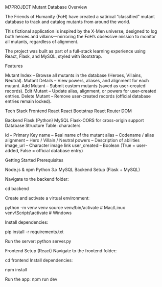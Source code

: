 M7PROJECT Mutant Database
Overview

The Friends of Humanity (FoH) have created a satirical “classified” mutant database to track and catalog mutants from around the world.

This fictional application is inspired by the X-Men universe, designed to log both heroes and villains—mirroring the FoH’s obsessive mission to monitor all mutants, regardless of alignment.

The project was built as part of a full-stack learning experience using React, Flask, and MySQL, styled with Bootstrap.

Features

Mutant Index – Browse all mutants in the database (Heroes, Villains, Neutral).
Mutant Details – View powers, aliases, and alignment for each mutant.
Add Mutant – Submit custom mutants (saved as user-created records).
Edit Mutant – Update alias, alignment, or powers for user-created entries.
Delete Mutant – Remove user-created records (official database entries remain locked).

Tech Stack
Frontend
React
React Bootstrap
React Router DOM

Backend
Flask (Python)
MySQL
Flask-CORS for cross-origin support
Database Structure
Table: characters

id – Primary Key
name – Real name of the mutant
alias – Codename / alias
alignment – Hero / Villain / Neutral
powers – Description of abilities
image_url – Character image link
user_created – Boolean (True = user-added, False = official database entry)

Getting Started
Prerequisites

Node.js & npm
Python 3.x
MySQL
Backend Setup (Flask + MySQL)

Navigate to the backend folder:

cd backend


Create and activate a virtual environment:

python -m venv venv
source venv/bin/activate   # Mac/Linux
venv\Scripts\activate      # Windows


Install dependencies:

pip install -r requirements.txt

Run the server:
python server.py

Frontend Setup (React)
Navigate to the frontend folder:

cd frontend
Install dependencies:

npm install

Run the app:
npm run dev